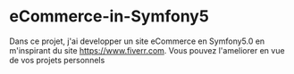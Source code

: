 # eCommerce-in-Symfony5
Dans ce projet, j'ai developper un site eCommerce en Symfony5.0 en m'inspirant du site https://www.fiverr.com. 
Vous pouvez l'ameliorer en vue de vos projets personnels
